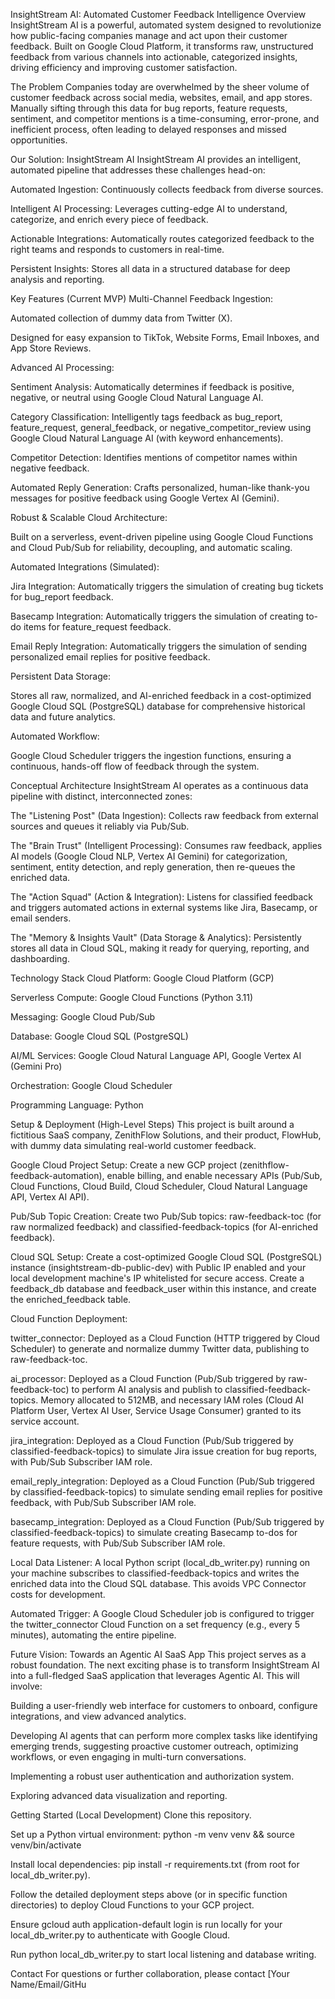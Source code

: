 InsightStream AI: Automated Customer Feedback Intelligence
Overview
InsightStream AI is a powerful, automated system designed to revolutionize how public-facing companies manage and act upon their customer feedback. Built on Google Cloud Platform, it transforms raw, unstructured feedback from various channels into actionable, categorized insights, driving efficiency and improving customer satisfaction.

The Problem
Companies today are overwhelmed by the sheer volume of customer feedback across social media, websites, email, and app stores. Manually sifting through this data for bug reports, feature requests, sentiment, and competitor mentions is a time-consuming, error-prone, and inefficient process, often leading to delayed responses and missed opportunities.

Our Solution: InsightStream AI
InsightStream AI provides an intelligent, automated pipeline that addresses these challenges head-on:

Automated Ingestion: Continuously collects feedback from diverse sources.

Intelligent AI Processing: Leverages cutting-edge AI to understand, categorize, and enrich every piece of feedback.

Actionable Integrations: Automatically routes categorized feedback to the right teams and responds to customers in real-time.

Persistent Insights: Stores all data in a structured database for deep analysis and reporting.

Key Features (Current MVP)
Multi-Channel Feedback Ingestion:

Automated collection of dummy data from Twitter (X).

Designed for easy expansion to TikTok, Website Forms, Email Inboxes, and App Store Reviews.

Advanced AI Processing:

Sentiment Analysis: Automatically determines if feedback is positive, negative, or neutral using Google Cloud Natural Language AI.

Category Classification: Intelligently tags feedback as bug_report, feature_request, general_feedback, or negative_competitor_review using Google Cloud Natural Language AI (with keyword enhancements).

Competitor Detection: Identifies mentions of competitor names within negative feedback.

Automated Reply Generation: Crafts personalized, human-like thank-you messages for positive feedback using Google Vertex AI (Gemini).

Robust & Scalable Cloud Architecture:

Built on a serverless, event-driven pipeline using Google Cloud Functions and Cloud Pub/Sub for reliability, decoupling, and automatic scaling.

Automated Integrations (Simulated):

Jira Integration: Automatically triggers the simulation of creating bug tickets for bug_report feedback.

Basecamp Integration: Automatically triggers the simulation of creating to-do items for feature_request feedback.

Email Reply Integration: Automatically triggers the simulation of sending personalized email replies for positive feedback.

Persistent Data Storage:

Stores all raw, normalized, and AI-enriched feedback in a cost-optimized Google Cloud SQL (PostgreSQL) database for comprehensive historical data and future analytics.

Automated Workflow:

Google Cloud Scheduler triggers the ingestion functions, ensuring a continuous, hands-off flow of feedback through the system.

Conceptual Architecture
InsightStream AI operates as a continuous data pipeline with distinct, interconnected zones:

The "Listening Post" (Data Ingestion): Collects raw feedback from external sources and queues it reliably via Pub/Sub.

The "Brain Trust" (Intelligent Processing): Consumes raw feedback, applies AI models (Google Cloud NLP, Vertex AI Gemini) for categorization, sentiment, entity detection, and reply generation, then re-queues the enriched data.

The "Action Squad" (Action & Integration): Listens for classified feedback and triggers automated actions in external systems like Jira, Basecamp, or email senders.

The "Memory & Insights Vault" (Data Storage & Analytics): Persistently stores all data in Cloud SQL, making it ready for querying, reporting, and dashboarding.

Technology Stack
Cloud Platform: Google Cloud Platform (GCP)

Serverless Compute: Google Cloud Functions (Python 3.11)

Messaging: Google Cloud Pub/Sub

Database: Google Cloud SQL (PostgreSQL)

AI/ML Services: Google Cloud Natural Language API, Google Vertex AI (Gemini Pro)

Orchestration: Google Cloud Scheduler

Programming Language: Python

Setup & Deployment (High-Level Steps)
This project is built around a fictitious SaaS company, ZenithFlow Solutions, and their product, FlowHub, with dummy data simulating real-world customer feedback.

Google Cloud Project Setup: Create a new GCP project (zenithflow-feedback-automation), enable billing, and enable necessary APIs (Pub/Sub, Cloud Functions, Cloud Build, Cloud Scheduler, Cloud Natural Language API, Vertex AI API).

Pub/Sub Topic Creation: Create two Pub/Sub topics: raw-feedback-toc (for raw normalized feedback) and classified-feedback-topics (for AI-enriched feedback).

Cloud SQL Setup: Create a cost-optimized Google Cloud SQL (PostgreSQL) instance (insightstream-db-public-dev) with Public IP enabled and your local development machine's IP whitelisted for secure access. Create a feedback_db database and feedback_user within this instance, and create the enriched_feedback table.

Cloud Function Deployment:

twitter_connector: Deployed as a Cloud Function (HTTP triggered by Cloud Scheduler) to generate and normalize dummy Twitter data, publishing to raw-feedback-toc.

ai_processor: Deployed as a Cloud Function (Pub/Sub triggered by raw-feedback-toc) to perform AI analysis and publish to classified-feedback-topics. Memory allocated to 512MB, and necessary IAM roles (Cloud AI Platform User, Vertex AI User, Service Usage Consumer) granted to its service account.

jira_integration: Deployed as a Cloud Function (Pub/Sub triggered by classified-feedback-topics) to simulate Jira issue creation for bug reports, with Pub/Sub Subscriber IAM role.

email_reply_integration: Deployed as a Cloud Function (Pub/Sub triggered by classified-feedback-topics) to simulate sending email replies for positive feedback, with Pub/Sub Subscriber IAM role.

basecamp_integration: Deployed as a Cloud Function (Pub/Sub triggered by classified-feedback-topics) to simulate creating Basecamp to-dos for feature requests, with Pub/Sub Subscriber IAM role.

Local Data Listener: A local Python script (local_db_writer.py) running on your machine subscribes to classified-feedback-topics and writes the enriched data into the Cloud SQL database. This avoids VPC Connector costs for development.

Automated Trigger: A Google Cloud Scheduler job is configured to trigger the twitter_connector Cloud Function on a set frequency (e.g., every 5 minutes), automating the entire pipeline.

Future Vision: Towards an Agentic AI SaaS App
This project serves as a robust foundation. The next exciting phase is to transform InsightStream AI into a full-fledged SaaS application that leverages Agentic AI. This will involve:

Building a user-friendly web interface for customers to onboard, configure integrations, and view advanced analytics.

Developing AI agents that can perform more complex tasks like identifying emerging trends, suggesting proactive customer outreach, optimizing workflows, or even engaging in multi-turn conversations.

Implementing a robust user authentication and authorization system.

Exploring advanced data visualization and reporting.

Getting Started (Local Development)
Clone this repository.

Set up a Python virtual environment: python -m venv venv && source venv/bin/activate

Install local dependencies: pip install -r requirements.txt (from root for local_db_writer.py).

Follow the detailed deployment steps above (or in specific function directories) to deploy Cloud Functions to your GCP project.

Ensure gcloud auth application-default login is run locally for your local_db_writer.py to authenticate with Google Cloud.

Run python local_db_writer.py to start local listening and database writing.

Contact
For questions or further collaboration, please contact [Your Name/Email/GitHu